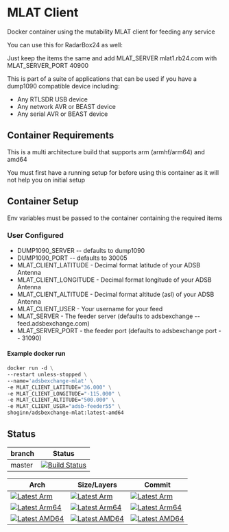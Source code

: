 
# MLAT Client

Docker container using the mutability MLAT client for feeding any service

You can use this for RadarBox24 as well:

Just keep the items the same and add MLAT_SERVER mlat1.rb24.com with MLAT_SERVER_PORT 40900

This is part of a suite of applications that can be used if you have a dump1090 compatible device including:

* Any RTLSDR USB device
* Any network AVR or BEAST device
* Any serial AVR or BEAST device

## Container Requirements

This is a multi architecture build that supports arm (armhf/arm64) and amd64

You must first have a running setup for before using this container as it will not help you on initial setup

## Container Setup

Env variables must be passed to the container containing the required items

### User Configured

* DUMP1090_SERVER -- defaults to dump1090
* DUMP1090_PORT -- defaults to 30005
* MLAT_CLIENT_LATITUDE - Decimal format latitude of your ADSB Antenna
* MLAT_CLIENT_LONGITUDE - Decimal format longitude of your ADSB Antenna
* MLAT_CLIENT_ALTITUDE - Decimal format altitude (asl) of your ADSB Antenna
* MLAT_CLIENT_USER - Your username for your feed
* MLAT_SERVER - The feeder server (defaults to adsbexchange -- feed.adsbexchange.com)
* MLAT_SERVER_PORT - the feeder port  (defaults to adsbexchange port -- 31090)

#### Example docker run

```dockerfile
docker run -d \
--restart unless-stopped \
--name='adsbexchange-mlat' \
-e MLAT_CLIENT_LATITUDE="36.000" \
-e MLAT_CLIENT_LONGITUDE="-115.000" \
-e MLAT_CLIENT_ALTITUDE="500.000" \
-e MLAT_CLIENT_USER="adsb-feeder55" \
shoginn/adsbexchange-mlat:latest-amd64
```

## Status

| branch | Status |
|--------|--------|
| master | [![Build Status](https://travis-ci.com/ShoGinn/adsbexchange-mlat.svg?branch=master)](https://travis-ci.com/ShoGinn/adsbexchange-mlat) |

| Arch | Size/Layers | Commit |
|------|-------------|--------|
[![Latest Arm](https://images.microbadger.com/badges/version/shoginn/adsbexchange-mlat:latest-arm.svg)](https://microbadger.com/images/shoginn/adsbexchange-mlat:latest-arm "Get your own version badge on microbadger.com") | [![Latest Arm](https://images.microbadger.com/badges/image/shoginn/adsbexchange-mlat:latest-arm.svg)](https://microbadger.com/images/shoginn/adsbexchange-mlat:latest-arm "Get your own image badge on microbadger.com") | [![Latest Arm](https://images.microbadger.com/badges/commit/shoginn/adsbexchange-mlat:latest-arm.svg)](https://microbadger.com/images/shoginn/adsbexchange-mlat:latest-arm "Get your own commit badge on microbadger.com")
[![Latest Arm64](https://images.microbadger.com/badges/version/shoginn/adsbexchange-mlat:latest-arm64.svg)](https://microbadger.com/images/shoginn/adsbexchange-mlat:latest-arm64 "Get your own version badge on microbadger.com") | [![Latest Arm64](https://images.microbadger.com/badges/image/shoginn/adsbexchange-mlat:latest-arm64.svg)](https://microbadger.com/images/shoginn/adsbexchange-mlat:latest-arm64 "Get your own image badge on microbadger.com") | [![Latest Arm64](https://images.microbadger.com/badges/commit/shoginn/adsbexchange-mlat:latest-arm64.svg)](https://microbadger.com/images/shoginn/adsbexchange-mlat:latest-arm64 "Get your own commit badge on microbadger.com")
[![Latest AMD64](https://images.microbadger.com/badges/version/shoginn/adsbexchange-mlat:latest-amd64.svg)](https://microbadger.com/images/shoginn/adsbexchange-mlat:latest-amd64 "Get your own version badge on microbadger.com") | [![Latest AMD64](https://images.microbadger.com/badges/image/shoginn/adsbexchange-mlat:latest-amd64.svg)](https://microbadger.com/images/shoginn/adsbexchange-mlat:latest-amd64 "Get your own image badge on microbadger.com") | [![Latest AMD64](https://images.microbadger.com/badges/commit/shoginn/adsbexchange-mlat:latest-amd64.svg)](https://microbadger.com/images/shoginn/adsbexchange-mlat:latest-amd64 "Get your own commit badge on microbadger.com")
